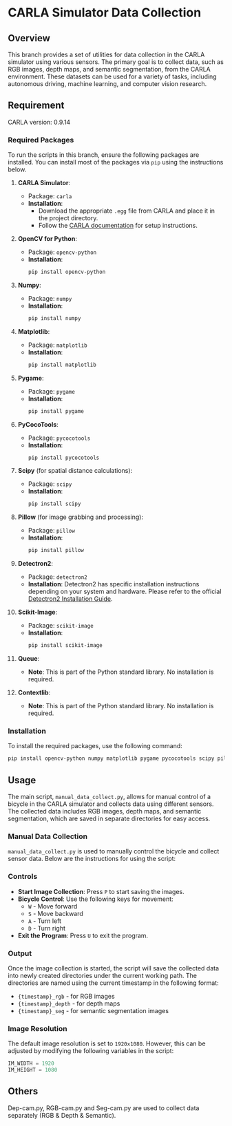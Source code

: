 # CARLA Simulator Data Collection

## Overview

This branch provides a set of utilities for data collection in the CARLA simulator using various sensors. The primary goal is to collect data, such as RGB images, depth maps, and semantic segmentation, from the CARLA environment. These datasets can be used for a variety of tasks, including autonomous driving, machine learning, and computer vision research.

## Requirement

CARLA version: 0.9.14

### Required Packages

To run the scripts in this branch, ensure the following packages are installed. You can install most of the packages via `pip` using the instructions below.

1. **CARLA Simulator**:
   - Package: `carla`
   - **Installation**:
     - Download the appropriate `.egg` file from CARLA and place it in the project directory.
     - Follow the [CARLA documentation](https://carla.readthedocs.io/en/latest/build_linux/) for setup instructions.

2. **OpenCV for Python**:
   - Package: `opencv-python`
   - **Installation**:
     ```bash
     pip install opencv-python
     ```

3. **Numpy**:
   - Package: `numpy`
   - **Installation**:
     ```bash
     pip install numpy
     ```

4. **Matplotlib**:
   - Package: `matplotlib`
   - **Installation**:
     ```bash
     pip install matplotlib
     ```

5. **Pygame**:
   - Package: `pygame`
   - **Installation**:
     ```bash
     pip install pygame
     ```

6. **PyCocoTools**:
   - Package: `pycocotools`
   - **Installation**:
     ```bash
     pip install pycocotools
     ```

7. **Scipy** (for spatial distance calculations):
   - Package: `scipy`
   - **Installation**:
     ```bash
     pip install scipy
     ```

8. **Pillow** (for image grabbing and processing):
   - Package: `pillow`
   - **Installation**:
     ```bash
     pip install pillow
     ```

9. **Detectron2**:
   - Package: `detectron2`
   - **Installation**:
     Detectron2 has specific installation instructions depending on your system and hardware. Please refer to the official [Detectron2 Installation Guide](https://detectron2.readthedocs.io/en/latest/tutorials/install.html).

10. **Scikit-Image**:
    - Package: `scikit-image`
    - **Installation**:
      ```bash
      pip install scikit-image
      ```

11. **Queue**:
    - **Note**: This is part of the Python standard library. No installation is required.

12. **Contextlib**:
    - **Note**: This is part of the Python standard library. No installation is required.

### Installation

To install the required packages, use the following command:

```bash
pip install opencv-python numpy matplotlib pygame pycocotools scipy pillow scikit-image
```

## Usage

The main script, `manual_data_collect.py`, allows for manual control of a bicycle in the CARLA simulator and collects data using different sensors. The collected data includes RGB images, depth maps, and semantic segmentation, which are saved in separate directories for easy access.

### Manual Data Collection

`manual_data_collect.py` is used to manually control the bicycle and collect sensor data. Below are the instructions for using the script:

### Controls

- **Start Image Collection**: Press `P` to start saving the images.
- **Bicycle Control**: Use the following keys for movement:
  - `W` - Move forward
  - `S` - Move backward
  - `A` - Turn left
  - `D` - Turn right
- **Exit the Program**: Press `U` to exit the program.

### Output

Once the image collection is started, the script will save the collected data into newly created directories under the current working path. The directories are named using the current timestamp in the following format:
- `{timestamp}_rgb` - for RGB images
- `{timestamp}_depth` - for depth maps
- `{timestamp}_seg` - for semantic segmentation images

### Image Resolution

The default image resolution is set to `1920x1080`. However, this can be adjusted by modifying the following variables in the script:

```python
IM_WIDTH = 1920
IM_HEIGHT = 1080
```

## Others

Dep-cam.py, RGB-cam.py and Seg-cam.py are used to collect data separately (RGB & Depth & Semantic).